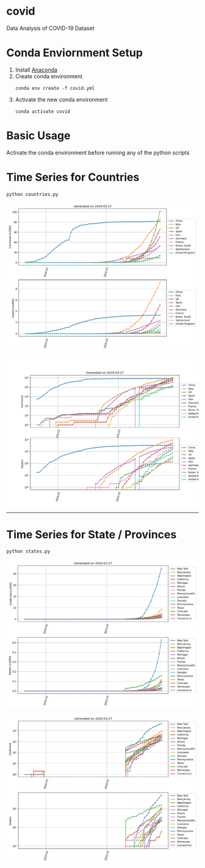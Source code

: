 # covid
Data Analysis of COVID-19 Dataset

# Conda Enviornment Setup

1. Install [Anaconda](https://www.anaconda.com/)
2. Create conda environment
    ```
   conda env create -f covid.yml
   ```
3. Activate the new conda environment
    ```
   conda activate covid
   ```

# Basic Usage
Activate the conda environment before running any of the python scripts

# Time Series for Countries

```
python countries.py
```

![](fig/countries_lin.png)

![](fig/countries_log.png)

---

# Time Series for State / Provinces

```
python states.py
```

![](fig/states_lin.png)

![](fig/states_log.png)